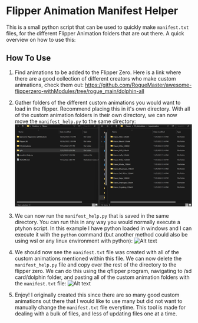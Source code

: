 # Flipper Animation Manifest Helper
This is a small python script that can be used to quickly make `manifest.txt` files, for the different Flipper Animation folders that are out there. A quick overview on how to use this:


## How To Use
1. Find animations to be added to the Flipper Zero. Here is a link where there are a good collection of different creators who make custom animations, check them out: https://github.com/RogueMaster/awesome-flipperzero-withModules/tree/rogue_main/dolphin-all

2. Gather folders of the different custom animations you would want to load in the flipper. Recommend placing this in it's own directory. With all of the custom animation folders in their own directory, we can now move the `manifest_help.py` to the same directory:
![Alt text](/gifs/save2folder.gif)

3. We can now run the `manifest_help.py` that is saved in the same directory. You can run this in any way you would normally execute a ptyhon script. In this example I have python loaded in windows and I can execute it with the `python` command (but another method could also be using wsl or any linux environment with python):
![Alt text](/gifs/pythonexecute_censor.gif)

4. We should now see the `manifest.txt` file was created with all of the custom animations mentioned within this file. We can now delete the `manifest_help.py` file and copy over the rest of the directory to the flipper zero. We can do this using the qflipper program, navigating to /sd card/dolphin folder, and pasting all of the custom animation folders with the `manifest.txt` file: 
![Alt text](/gifs/save2flipper.gif)

5. Enjoy! I originally created this since there are so many good custom animations out there that I would like to use many but did not want to manually change the `manifest.txt` file everytime. This tool is made for dealing with a bulk of files, and less of updating files one at a time.